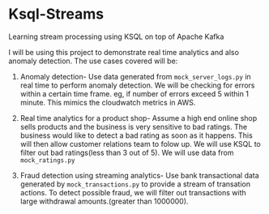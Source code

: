 # Ksql-Streams
Learning stream processing using KSQL on top of Apache Kafka

I will be using this project to demonstrate real time analytics and also anomaly detection.
The use cases covered will be:

1. Anomaly detection- Use data generated from `mock_server_logs.py` in real time to perform anomaly detection. We will be checking for errors within a certain time frame. eg, if number of errors exceed 5 within 1 minute. This mimics the cloudwatch metrics in AWS.

2. Real time analytics for a product shop- Assume a high end online shop sells products and the business is very sensitive to bad ratings. The business would like to detect a bad rating as soon as it happens. This will then allow customer relations team to folow up. We will use KSQL to filter out bad ratings(less than 3 out of 5). We will use data from `mock_ratings.py`

3. Fraud detection using streaming analytics- Use bank transactional data generated by `mock_transactions.py` to provide a stream of transation actions. To detect possible fraud, we will filter out transactions with large withdrawal amounts.(greater than 1000000).